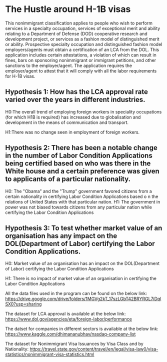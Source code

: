 # The Hustle around H-1B visas

This nonimmigrant classification applies to people who wish to perform services in a specialty occupation, services of exceptional merit and ability relating to a Department of Defense (DOD) cooperative research and development project, or services as a fashion model of distinguished merit or ability. Prospective specialty occupation and distinguished fashion model employers/agents must obtain a certification of an LCA from the DOL. This application includes certain attestations, a violation of which can result in fines, 
bars on sponsoring nonimmigrant or immigrant petitions, and other sanctions to the employer/agent. The application requires the employer/agent to attest that it will comply with all the labor requirements for H-1B visas.

## Hypothesis 1: How has the LCA approval rate varied over the years in different industries.

H0:The overall trend of employing foreign workers in speciality occupations (for which H1B is required) has increased
due to globalisation and development in the means of communication and transport.

H1:There was no change seen in employment of foreign workers.


## Hypothesis 2: There has been a notable change in the number of Labor Condition Applications being certified based on who was there in the White house and a certain preference was given to applicants of a particular nationality.

H0: The "Obama" and the "Trump" government favored citizens from a certain nationality in certifying Labor Condition Applications based o
n the relations of United States with that particular nation.
H1: The government in power was not biased towards citizens from any particular nation while certifying the Labor Condition Applications

## Hypothesis 3: To test whether market value of an organisation has any impact on the DOL(Department of Labor) certifying the Labor Condition Applications.

H0: Market value of an organisation has an impact on the DOL(Department of Labor) certifying the
Labor Condition Applications

H1: There is no impact of market value of an organisation in certifying the Labor Condition Applications

All the data files used in the program can be found on the below link:
https://drive.google.com/drive/folders/1MGVg2kT_17szLGbT42BRYRGL7iDqlSX0?usp=sharing

The dataset for LCA approval is available at the below link:
https://www.dol.gov/agencies/eta/foreign-labor/performance

The datset for companies in different sectors is available at the below link:
https://www.kaggle.com/dhimananubhav/nasdaq-company-list

The dataset for Nonimmigrant Visa Issuances by Visa Class and by Nationality:
https://travel.state.gov/content/travel/en/legal/visa-law0/visa-statistics/nonimmigrant-visa-statistics.html
